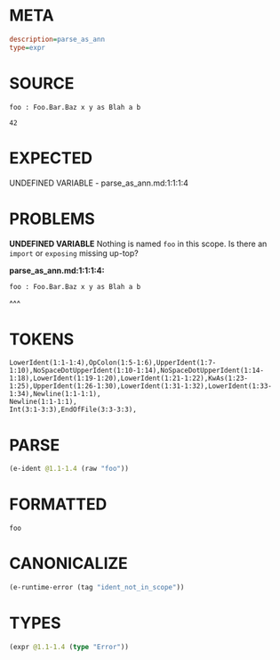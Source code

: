 # META
~~~ini
description=parse_as_ann
type=expr
~~~
# SOURCE
~~~roc
foo : Foo.Bar.Baz x y as Blah a b

42
~~~
# EXPECTED
UNDEFINED VARIABLE - parse_as_ann.md:1:1:1:4
# PROBLEMS
**UNDEFINED VARIABLE**
Nothing is named `foo` in this scope.
Is there an `import` or `exposing` missing up-top?

**parse_as_ann.md:1:1:1:4:**
```roc
foo : Foo.Bar.Baz x y as Blah a b
```
^^^


# TOKENS
~~~zig
LowerIdent(1:1-1:4),OpColon(1:5-1:6),UpperIdent(1:7-1:10),NoSpaceDotUpperIdent(1:10-1:14),NoSpaceDotUpperIdent(1:14-1:18),LowerIdent(1:19-1:20),LowerIdent(1:21-1:22),KwAs(1:23-1:25),UpperIdent(1:26-1:30),LowerIdent(1:31-1:32),LowerIdent(1:33-1:34),Newline(1:1-1:1),
Newline(1:1-1:1),
Int(3:1-3:3),EndOfFile(3:3-3:3),
~~~
# PARSE
~~~clojure
(e-ident @1.1-1.4 (raw "foo"))
~~~
# FORMATTED
~~~roc
foo
~~~
# CANONICALIZE
~~~clojure
(e-runtime-error (tag "ident_not_in_scope"))
~~~
# TYPES
~~~clojure
(expr @1.1-1.4 (type "Error"))
~~~
